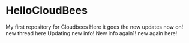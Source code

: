 # HelloCloudBees
My first repository for Cloudbees
Here it goes the new updates now on!
new thread here
Updating new info!
New info again1!
new again here!
